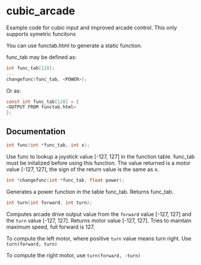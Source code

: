 # cubic_arcade

Example code for cubic input and improved arcade control. This only supports
symetric funcitons

You can use functab.html to generate a static function.

func_tab may be defined as:
```c
int func_tab[128];
...
changefunc(func_tab, <POWER>);
```
Or as:
```c
const int func_tab[128] = {
<OUTPUT FROM functab.html>
};
```


## Documentation

```c
int func(int *func_tab, int x);
```
Use func to lookup a joystick value [-127, 127] in the function table. func_tab must be initalized before using this function. The value returned is a motor value [-127, 127], the sign of the return value is the same as x.

```c
int *changefunc(int *func_tab, float power);
```
Generates a power function in the table func_tab. Returns func_tab.

```c
int turn(int forward, int turn);
```
Computes arcade drive output value from the `forward` value [-127, 127] and the `turn` value [-127, 127]. Returns motor value [-127, 127]. Tries to maintain maximum speed, full forward is 127.

To compute the left motor, where positive `turn` value means turn right. Use `turn(forward, turn)`

To compute the right motor, use `turn(forward, -turn)`


